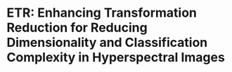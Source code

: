 # ETR: Enhancing Transformation Reduction for Reducing Dimensionality and Classification Complexity in Hyperspectral Images 
